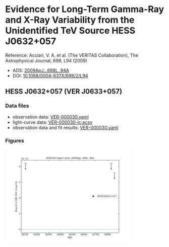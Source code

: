 # Evidence for Long-Term Gamma-Ray and X-Ray Variability from the Unidentified TeV Source HESS J0632+057

Reference:
Acciari, V. A. et al. (The VERITAS Collaboration), The Astrophysical Journal, 698, L94 (2009)

- ADS: [2009ApJ...698L..94A](http://adsabs.harvard.edu/abs/2009ApJ...698L..94A)
- DOI: [10.1088/0004-637X/698/2/L94](https://doi.org/10.1088/0004-637X/698/2/L94)

## HESS J0632+057 (VER J0633+057)
### Data files

- observation data: [VER-000030.yaml](VER-000030.yaml)
- light-curve data: [VER-000030-lc.ecsv](VER-000030-lc.ecsv)
- observation data and fit results: [VER-000030.yaml](VER-000030.yaml)


### Figures

<img src="figures/2009ApJ...698L..94A-VER-30-1-lc.png" alt="drawing" width="400"/>
